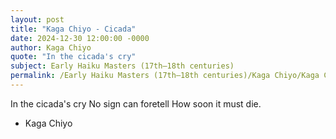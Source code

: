 ```yaml
---
layout: post
title: "Kaga Chiyo - Cicada"
date: 2024-12-30 12:00:00 -0000
author: Kaga Chiyo
quote: "In the cicada's cry"
subject: Early Haiku Masters (17th–18th centuries)
permalink: /Early Haiku Masters (17th–18th centuries)/Kaga Chiyo/Kaga Chiyo - Cicada
---
```


In the cicada's cry
No sign can foretell
How soon it must die.

- Kaga Chiyo
